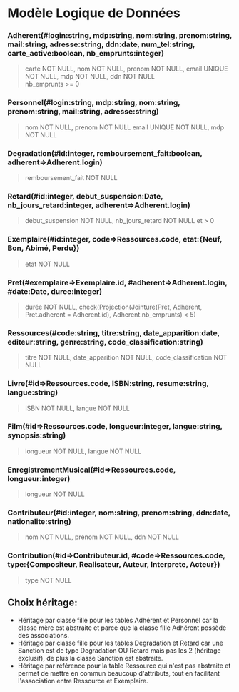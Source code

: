# Modèle Logique de Données

### Adherent(#login:string, mdp:string, nom:string, prenom:string, mail:string, adresse:string, ddn:date, num_tel:string, carte_active:boolean, nb_emprunts:integer)
> carte NOT NULL, nom NOT NULL, prenom NOT NULL, email UNIQUE NOT NULL, mdp NOT NULL, ddn NOT NULL  
> nb_emprunts >= 0

### Personnel(#login:string, mdp:string, nom:string, prenom:string, mail:string, adresse:string)
> nom NOT NULL, prenom NOT NULL email UNIQUE NOT NULL, mdp NOT NULL

### Degradation(#id:integer, remboursement_fait:boolean, adherent=>Adherent.login)
> remboursement_fait NOT NULL

### Retard(#id:integer, debut_suspension:Date, nb_jours_retard:integer, adherent=>Adherent.login)
> debut_suspension NOT NULL, nb_jours_retard NOT NULL et > 0

### Exemplaire(#id:integer, code=>Ressources.code, etat:{Neuf, Bon, Abimé, Perdu})
> etat NOT NULL

### Pret(#exemplaire=>Exemplaire.id, #adherent=>Adherent.login, #date:Date, duree:integer)
> durée NOT NULL, check(Projection(Jointure(Pret, Adherent, Pret.adherent = Adherent.id), Adherent.nb_emprunts) < 5)

### Ressources(#code:string, titre:string, date_apparition:date, editeur:string, genre:string, code_classification:string)
> titre NOT NULL, date_apparition NOT NULL, code_classification NOT NULL

### Livre(#id=>Ressources.code, ISBN:string, resume:string, langue:string)
> ISBN NOT NULL, langue NOT NULL

### Film(#id=>Ressources.code, longueur:integer, langue:string, synopsis:string)
> longueur NOT NULL, langue NOT NULL

### EnregistrementMusical(#id=>Ressources.code, longueur:integer)
> longueur NOT NULL

### Contributeur(#id:integer, nom:string, prenom:string, ddn:date, nationalite:string)
> nom NOT NULL, prenom NOT NULL, ddn NOT NULL

### Contribution(#id=>Contributeur.id, #code=>Ressources.code, type:{Compositeur, Realisateur, Auteur, Interprete, Acteur})
> type NOT NULL

## Choix héritage:
- Héritage par classe fille pour les tables Adhérent et Personnel car la classe mère est abstraite et parce que la classe fille Adhérent possède des associations.
- Héritage par classe fille pour les tables Degradation et Retard car une Sanction est de type Degradation OU Retard mais pas les 2 (héritage exclusif), de plus la classe Sanction est abstraite.
- Héritage par référence pour la table Ressource qui n'est pas abstraite et permet de mettre en commun beaucoup d'attributs, tout en facilitant l'association entre Ressource et Exemplaire.

